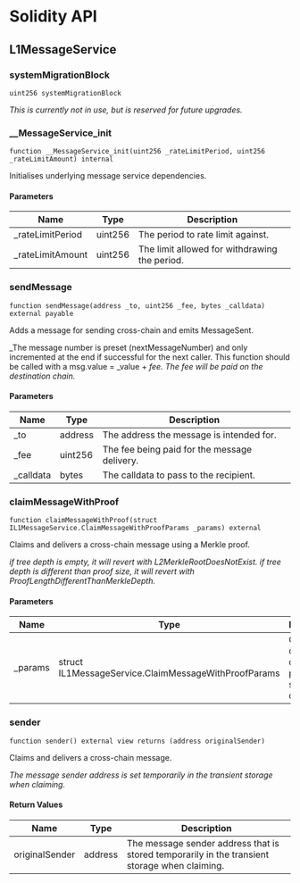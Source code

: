 # Solidity API

## L1MessageService

### systemMigrationBlock

```solidity
uint256 systemMigrationBlock
```

_This is currently not in use, but is reserved for future upgrades._

### __MessageService_init

```solidity
function __MessageService_init(uint256 _rateLimitPeriod, uint256 _rateLimitAmount) internal
```

Initialises underlying message service dependencies.

#### Parameters

| Name | Type | Description |
| ---- | ---- | ----------- |
| _rateLimitPeriod | uint256 | The period to rate limit against. |
| _rateLimitAmount | uint256 | The limit allowed for withdrawing the period. |

### sendMessage

```solidity
function sendMessage(address _to, uint256 _fee, bytes _calldata) external payable
```

Adds a message for sending cross-chain and emits MessageSent.

_The message number is preset (nextMessageNumber) and only incremented at the end if successful for the next caller.
This function should be called with a msg.value = _value + _fee. The fee will be paid on the destination chain._

#### Parameters

| Name | Type | Description |
| ---- | ---- | ----------- |
| _to | address | The address the message is intended for. |
| _fee | uint256 | The fee being paid for the message delivery. |
| _calldata | bytes | The calldata to pass to the recipient. |

### claimMessageWithProof

```solidity
function claimMessageWithProof(struct IL1MessageService.ClaimMessageWithProofParams _params) external
```

Claims and delivers a cross-chain message using a Merkle proof.

_if tree depth is empty, it will revert with L2MerkleRootDoesNotExist.
if tree depth is different than proof size, it will revert with ProofLengthDifferentThanMerkleDepth._

#### Parameters

| Name | Type | Description |
| ---- | ---- | ----------- |
| _params | struct IL1MessageService.ClaimMessageWithProofParams | Collection of claim data with proof and supporting data. |

### sender

```solidity
function sender() external view returns (address originalSender)
```

Claims and delivers a cross-chain message.

_The message sender address is set temporarily in the transient storage when claiming._

#### Return Values

| Name | Type | Description |
| ---- | ---- | ----------- |
| originalSender | address | The message sender address that is stored temporarily in the transient storage when claiming. |

